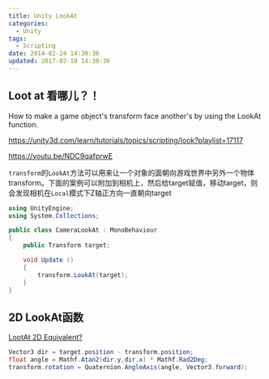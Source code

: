 ```yaml
---
title: Unity LookAt
categories:
  - Unity
tags:
  - Scripting
date: 2014-02-24 14:30:36
updated: 2017-02-10 14:30:36
---
```


## Loot at 看哪儿？！

How to make a game object's transform face another's by using the LookAt function.

https://unity3d.com/learn/tutorials/topics/scripting/look?playlist=17117

https://youtu.be/NDC9qafprwE

`transform`的`LookAt`方法可以用来让一个对象的面朝向游戏世界中另外一个物体transform。下面的案例可以附加到相机上，然后给target赋值，移动target，则会发现相机在`Local`模式下Z轴正方向一直朝向target

<!--more-->

```cs
using UnityEngine;
using System.Collections;

public class CameraLookAt : MonoBehaviour
{
    public Transform target;

    void Update ()
    {
        transform.LookAt(target);
    }
}
```

## 2D LookAt函数

[LootAt 2D Equivalent?](http://answers.unity3d.com/questions/585035/lookat-2d-equivalent-.html)

```cs
Vector3 dir = target.position - transform.position;
float angle = Mathf.Atan2(dir.y,dir.x) * Mathf.Rad2Deg;
transform.rotation = Quaternion.AngleAxis(angle, Vector3.forward);
```